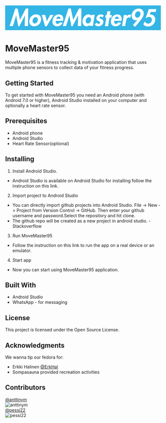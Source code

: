 ![Logo](readme_assets/MoveMaster95_logo.png)  
# MoveMaster95
MoveMaster95 is a fitness tracking & motivation application that uses multiple phone sensors to collect data of your fitness progress.  
## Getting Started
To get started with MoveMaster95 you need an Android phone (with Android 7.0 or higher), Android Studio installed on your computer and optionally a heart rate sensor.  
## Prerequisites
- Android phone  
- Android Studio  
- Heart Rate Sensor(optional)  
## Installing
1. Install Android Studio.  
* Android Studio is available on Android Studio for installing follow the instruction on this link.  
2. Import project to Android Studio  
* You can directly import github projects into Android Studio. File -> New -> Project from Version Control -> GitHub. Then enter your github username and password.Select the repository and hit clone.  
* The github repo will be created as a new project in android studio. - Stackoverflow  
3. Run MoveMaster95  
* Follow the instruction on this link to run the app on a real device or an emulator.  
4. Start app  
* Now you can start using MoveMaster95 application.  
## Built With
* Android Studio
* WhatsApp - for messaging
## License
This project is licensed under the Open Source License.  
## Acknowledgments
We wanna tip our fedora for:  
* Erkki Halinen [@ErkHal](https://github.com/ErkHal)  
* Sompasauna provided recreation activities  
## Contributors
[@anttinym](https://github.com/anttinym)  
![anttinym](https://avatars0.githubusercontent.com/u/33100455?s=460&v=4)  
[@pessi22](https://github.com/pessi22)  
![pessi22](https://avatars2.githubusercontent.com/u/33121987?s=460&v=4)  
